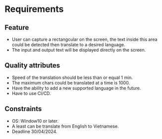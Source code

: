 # Requirements
## Feature
- User can capture a rectangcular on the screen, the text inside this area could be detected then translate to a desired language.
- The input and output text will be displayed directly on the screen.
## Quality attributes
- Speed of the translation should be less than or equal 1 min.
- The maximum chars could be translated at a time is 1000.
- Have the ability to add a new supported language in the future.
- Have to use CI/CD.
## Constraints
- OS: Window10 or later.
- A least can be translate from English to Vietnamese.
- Deadline 30/04/2024.